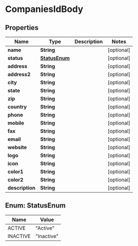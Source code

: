 # CompaniesIdBody

## Properties
Name | Type | Description | Notes
------------ | ------------- | ------------- | -------------
**name** | **String** |  |  [optional]
**status** | [**StatusEnum**](#StatusEnum) |  |  [optional]
**address** | **String** |  |  [optional]
**address2** | **String** |  |  [optional]
**city** | **String** |  |  [optional]
**state** | **String** |  |  [optional]
**zip** | **String** |  |  [optional]
**country** | **String** |  |  [optional]
**phone** | **String** |  |  [optional]
**mobile** | **String** |  |  [optional]
**fax** | **String** |  |  [optional]
**email** | **String** |  |  [optional]
**website** | **String** |  |  [optional]
**logo** | **String** |  |  [optional]
**icon** | **String** |  |  [optional]
**color1** | **String** |  |  [optional]
**color2** | **String** |  |  [optional]
**description** | **String** |  |  [optional]

<a name="StatusEnum"></a>
## Enum: StatusEnum
Name | Value
---- | -----
ACTIVE | &quot;Active&quot;
INACTIVE | &quot;Inactive&quot;

